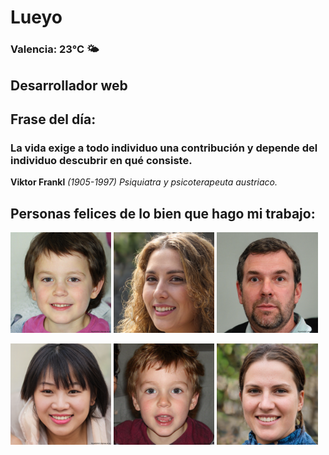 # Lueyo
### Valencia:  23°C 🌤️
## Desarrollador web
## Frase del día:
<!-- START QUOTE -->
### La vida exige a todo individuo una contribución y depende del individuo descubrir en qué consiste.
**Viktor Frankl** *(1905-1997) Psiquiatra y psicoterapeuta austriaco.*
<!-- END QUOTE -->






## Personas felices de lo bien que hago mi trabajo:

<p float="left">
  <img src="src/image_0.png" width="32%" />
  <img src="src/image_1.png" width="32%" /> 
  <img src="src/image_2.png" width="32%" />
</p>
<p float="left">
  <img src="src/image_3.png" width="32%" />
  <img src="src/image_4.png" width="32%" /> 
  <img src="src/image_5.png" width="32%" />
</p>
